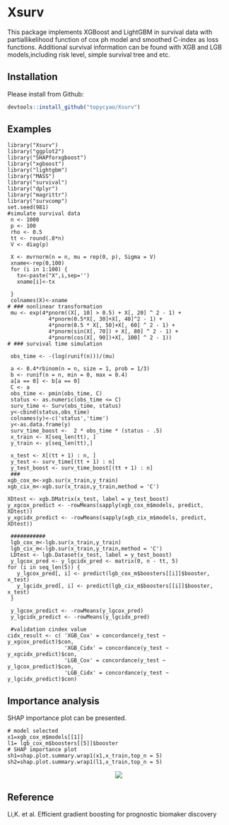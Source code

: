 # Xsurv
This package implements XGBoost and LightGBM in survival data with partiallikelihood function of cox ph model and smoothed C-index as loss functions.
Additional survival information can be found with XGB and LGB models,including risk level, simple survival tree and etc. 
## Installation

Please install from Github:
``` r
devtools::install_github("topycyao/Xsurv")
```
## Examples
```{r}
library("Xsurv")
library("ggplot2")
library("SHAPforxgboost")
library("xgboost")
library("lightgbm")
library("MASS")
library("survival")
library("dplyr")
library("magrittr")
library("survcomp")
set.seed(981)
#simulate survival data
 n <- 1000
 p <- 100
 rho <- 0.5
 tt <- round(.8*n)
 V <- diag(p)

 X <- mvrnorm(n = n, mu = rep(0, p), Sigma = V)
 xname<-rep(0,100)
 for (i in 1:100) {
   tx<-paste("X",i,sep='')
   xname[i]<-tx

 }
 colnames(X)<-xname
# ### nonlinear transformation
 mu <- exp(4*pnorm((X[, 10] > 0.5) + X[, 20] ^ 2 - 1) +
             4*pnorm(0.5*X[, 30]+X[, 40]^2 - 1) +
             4*pnorm(0.5 * X[, 50]+X[, 60] ^ 2 - 1) +
             4*pnorm(sin(X[, 70]) + X[, 80] ^ 2 - 1) +
             4*pnorm(cos(X[, 90])+X[, 100] ^ 2 - 1))
# ### survival time simulation

 obs_time <- -(log(runif(n)))/(mu)

 a <- 0.4*rbinom(n = n, size = 1, prob = 1/3)
 b <- runif(n = n, min = 0, max = 0.4)
 a[a == 0] <- b[a == 0]
 C <- a
 obs_time <- pmin(obs_time, C)
 status <- as.numeric(obs_time <= C)
 surv_time <- Surv(obs_time, status)
 y<-cbind(status,obs_time)
 colnames(y)<-c('status','time')
 y<-as.data.frame(y)
 surv_time_boost <-  2 * obs_time * (status - .5)
 x_train <- X[seq_len(tt), ]
 y_train <- y[seq_len(tt),]

 x_test <- X[(tt + 1) : n, ]
 y_test <- surv_time[(tt + 1) : n]
 y_test_boost <- surv_time_boost[(tt + 1) : n]
 ###
xgb_cox_m<-xgb.sur(x_train,y_train)
xgb_cix_m<-xgb.sur(x_train,y_train,method = 'C')

XDtest <- xgb.DMatrix(x_test, label = y_test_boost)
y_xgcox_predict <- -rowMeans(sapply(xgb_cox_m$models, predict, XDtest))
y_xgcidx_predict <- -rowMeans(sapply(xgb_cix_m$models, predict, XDtest))

 ###########
 lgb_cox_m<-lgb.sur(x_train,y_train)
 lgb_cix_m<-lgb.sur(x_train,y_train,method = 'C')
 LDtest <- lgb.Dataset(x_test, label = y_test_boost)
 y_lgcox_pred <- y_lgcidx_pred <- matrix(0, n - tt, 5)
for (i in seq_len(5)) {
   y_lgcox_pred[, i] <- predict(lgb_cox_m$boosters[[i]]$booster, x_test)
   y_lgcidx_pred[, i] <- predict(lgb_cix_m$boosters[[i]]$booster, x_test)
 }

 y_lgcox_predict <- -rowMeans(y_lgcox_pred)
 y_lgcidx_predict <- -rowMeans(y_lgcidx_pred)

 #validation cindex value
cidx_result <- c( 'XGB_Cox' = concordance(y_test ~ y_xgcox_predict)$con,
                  'XGB_Cidx' = concordance(y_test ~ y_xgcidx_predict)$con,
                  'LGB_Cox' = concordance(y_test ~ y_lgcox_predict)$con,
                  'LGB_Cidx' = concordance(y_test ~ y_lgcidx_predict)$con)

```
## Importance analysis

SHAP importance plot can be presented.

```{r}
# model selected
x1=xgb_cox_m$models[[1]]
l1= lgb_cox_m$boosters[[5]]$booster
# SHAP importance plot
sh1=shap.plot.summary.wrap1(x1,x_train,top_n = 5)
sh2=shap.plot.summary.wrap1(l1,x_train,top_n = 5)
```
<p align="center">
  <img src = "https://github.com/topycyao/Xsurv/docs/figures/xgb_plot.png"/>
</p>


## Reference

Li,K. et al. Efficient gradient boosting for prognostic biomaker discovery
